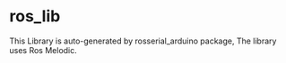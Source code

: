 # ros_lib

This Library is auto-generated by rosserial_arduino package, The library uses Ros Melodic.
